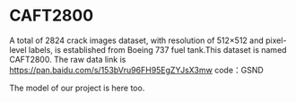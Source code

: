# CAFT2800

A total of 2824 crack images dataset, with resolution of 512×512 and pixel-level labels, is established from Boeing 737 fuel tank.This dataset is named CAFT2800.
The raw data link is https://pan.baidu.com/s/153bVru96FH95EgZYJsX3mw  code：GSND

The model of our project is here too.
